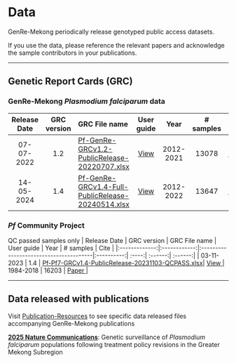# Data
GenRe-Mekong periodically release genotyped public access datasets.

If you use the data, please reference the relevant papers and acknowledge the sample contributors in your publications. 

----
## Genetic Report Cards (GRC)
### GenRe-Mekong *Plasmodium falciparum* data
| Release Date  | GRC version  | GRC File name                          | User guide |  Year | # samples | Cite |
|:-------------:|:------------:|:---------------------------------------|:----------:| :----:| :------:| :-----:|
| 07-07-2022    | 1.2          | <a href="https://github.com/GenRe-Mek0ng/Data/blob/1c2a711c6d70b029de3afc68bfd348d25bc49818/Pf-GenRe-GRCv1.2-PublicRelease-20220707.xlsx" target="_blank"> Pf-GenRe-GRCv1.2-PublicRelease-20220707.xlsx</a>| <a href="https://github.com/GenRe-Mek0ng/Documents/blob/e331501b8e93752221ebd7ae72e5eddd3e6e924d/GRC_UserGuide-v1.2.pdf" target="_blank"> View </a> | 2012-2021 | 13078 | <a href="https://elifesciences.org/articles/62997" target="_blank"> Paper </a> | 
| 14-05-2024    | 1.4          | <a href="https://github.com/GenRe-Mekong/Data/blob/972c19640bf58a9542cf979dd96580c7ed5a4819/Pf-GenRe-GRCv1.4-Full-PublicRelease-20240514.xlsx" target="_blank"> Pf-GenRe-GRCv1.4-Full-PublicRelease-20240514.xlsx</a>| <a href="https://github.com/GenRe-Mekong/Documents/blob/288ab6903dc69c0509df5fe7911e79dab30668dc/GRC-UserGuide/GRC_UserGuide-v1.4.pdf" target="_blank"> View </a> | 2012-2022 | 13647 | <a href="https://genremekong.org/" target="_blank"> Paper </a> | 


### *Pf* Community Project 
QC passed samples only
| Release Date  | GRC version  | GRC File name                          | User guide |  Year | # samples | Cite |
|:-------------:|:------------:|:---------------------------------------|:----------:| :----:| :------:| :------:|
| 03-11-2023    | 1.4         | <a href="https://github.com/GenRe-Mekong/Data/blob/bf3d441a5683f61db2ae3c1718680456467e6499/Pf-Pf7-GRCv1.4-PublicRelease-20231103-QCPASS.xlsx" target="_blank"> Pf-Pf7-GRCv1.4-PublicRelease-20231103-QCPASS.xlsx</a>| <a href="https://github.com/GenRe-Mekong/Documents/blob/288ab6903dc69c0509df5fe7911e79dab30668dc/GRC-UserGuide/GRC_UserGuide-v1.4.pdf" target="_blank"> View </a> | 1984-2018 | 16203 | <a href="https://wellcomeopenresearch.org/articles/8-22" target="_blank"> Paper </a> | 

--------
## Data released with publications
Visit [Publication-Resources](https://github.com/GenRe-Mekong/Publication-Resources) to see specific data released files accompanying GenRe-Mekong publications

**[2025 Nature Communications](https://github.com/GenRe-Mekong/Publication-Resources/tree/e250da3f4337190329f9f694d2bd330fce1e58f7/2025%20paper)**:
Genetic surveillance of _Plasmodium falciparum_ populations following treatment policy revisions in the Greater Mekong Subregion
